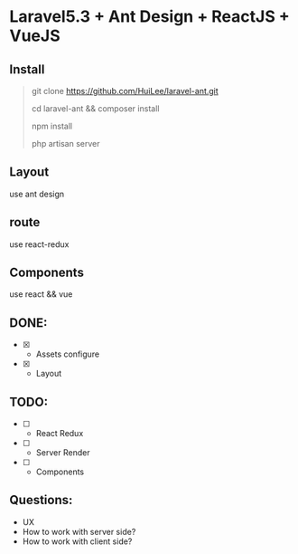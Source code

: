 #  Laravel5.3 + Ant Design + ReactJS + VueJS

## Install

> git clone https://github.com/HuiLee/laravel-ant.git 
> 
> cd laravel-ant && composer install
> 
> npm install
> 
> php artisan server

## Layout

use ant design

## route

use react-redux

## Components

use react && vue


## DONE:

- [x] - Assets configure
- [x] - Layout

## TODO:

- [ ] - React Redux
- [ ] - Server Render
- [ ] - Components


## Questions:

- UX
- How to work with server side?
- How to work with client side?
